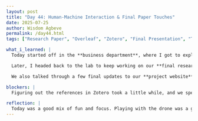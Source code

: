 ```yaml
---
layout: post
title: "Day 44: Human-Machine Interaction & Final Paper Touches"
date: 2025-07-25
author: Wisdom Agbeve
permalink: /day44.html
tags: ["Research Paper", "Overleaf", "Zotero", "Final Presentation", "Teamwork", "Human-Machine Interaction"]

what_i_learned: |
  Today started off in the **business department**, where I got to explore **human-machine interaction**. One of the coolest parts was using muscle sensors to control a drone; it was very interesting to see how our bodies can connect with technology like that. It gave me a new appreciation for how tech can respond to human movement in real time.

  Later, I headed back to the lab to keep working on our **final research paper**. My team and I met with our **graduate mentor, Abiola** to review what we’ve done so far. We focused a lot on fixing our citations and making sure everything was properly formatted using **Zotero**.

  We also talked through a few final updates to our **project website** and started planning our **presentation slides** for the final symposium. Our graduate mentor divided the work up so everyone knows what to focus on as we prepare for the final research symposium.

blockers: |
  Figuring out the references in Zotero took a little while, and we spent some time making sure everything was set up properly. But overall, no big issues.

reflection: |
  Today was a good mix of fun and focus. Playing with the drone was a great way to start the day, and then getting feedback on our paper helped us tighten things up. Everything is starting to come together—and even though it’s been a long process, it’s exciting to see the finish line so close.
---
```

